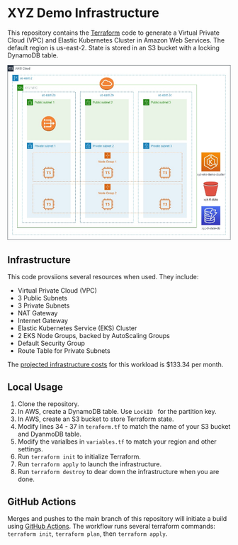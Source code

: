 # XYZ Demo Infrastructure

This repository contains the [Terraform](https://www.terraform.io/) code to 
generate a Virtual Private Cloud (VPC) and Elastic Kubernetes Cluster in Amazon 
Web Services. The default region is us-east-2. State is stored in an S3 bucket 
with a locking DynamoDB table.

![Diagram](/assets/xyz-eks-diagram.jpg)

## Infrastructure

This code provsiions several resources when used. They include:
- Virtual Private Cloud (VPC)
- 3 Public Subnets
- 3 Private Subnets
- NAT Gateway
- Internet Gateway
- Elastic Kubernetes Service (EKS) Cluster
- 2 EKS Node Groups, backed by AutoScaling Groups
- Default Security Group
- Route Table for Private Subnets

The [projected infrastructure costs](https://calculator.aws/#/estimate?id=d8e78acfe95578857b86142c7dcc901e5aa3170b) 
for this workload is $133.34 per month.

## Local Usage

1. Clone the repository.
2. In AWS, create a DynamoDB table. Use `LockID ` for the partition key.
2. In AWS, create an S3 bucket to store Terraform state.
3. Modify lines 34 - 37 in `teraform.tf` to match the name of your S3 bucket and DyanmoDB table.
4. Modify the varialbes in `variables.tf` to match your region and other settings.
5. Run `terraform init` to initialize Terraform.
6. Run `terraform apply` to launch the infrastructure.
7. Run `terraform destroy` to dear down the infrastructure when you are done.
 
## GitHub Actions

Merges and pushes to the main branch of this repository will initiate a build using 
[GitHub Actions](https://github.com/features/actions). The workflow runs several 
terraform commands: `terraform init`, `terraform plan`, then `terraform apply`. 